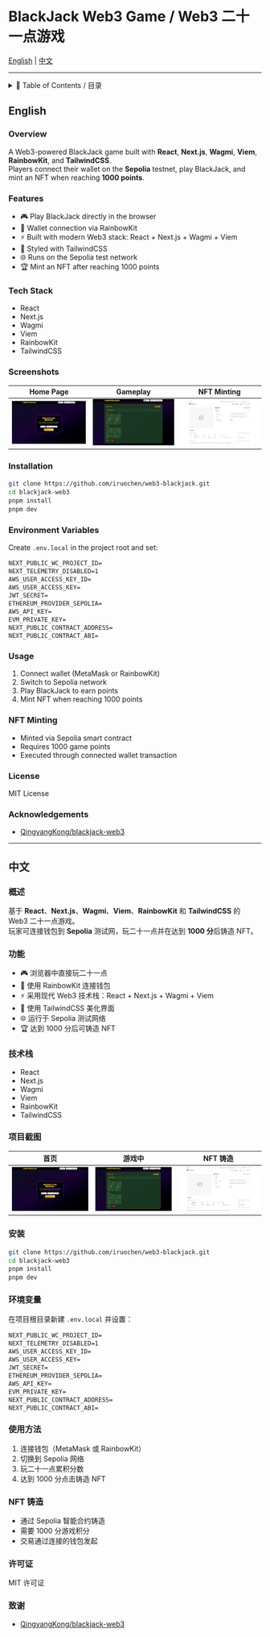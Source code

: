 # BlackJack Web3 Game / Web3 二十一点游戏

[English](#english) | [中文](#中文)

---

<details>
<summary>📜 Table of Contents / 目录</summary>

- [English](#english)
  - [Overview](#overview)
  - [Features](#features)
  - [Tech Stack](#tech-stack)
  - [Screenshots](#screenshots)
  - [Installation](#installation)
  - [Environment Variables](#environment-variables)
  - [Usage](#usage)
  - [NFT Minting](#nft-minting)
  - [License](#license)
  - [Acknowledgements](#acknowledgements)
- [中文](#中文)
  - [概述](#概述)
  - [功能](#功能)
  - [技术栈](#技术栈)
  - [项目截图](#项目截图)
  - [安装](#安装)
  - [环境变量](#环境变量)
  - [使用方法](#使用方法)
  - [NFT 铸造](#nft-铸造)
  - [许可证](#许可证)
  - [致谢](#致谢)

</details>

## English

### Overview
A Web3-powered BlackJack game built with **React**, **Next.js**, **Wagmi**, **Viem**, **RainbowKit**, and **TailwindCSS**.  
Players connect their wallet on the **Sepolia** testnet, play BlackJack, and mint an NFT when reaching **1000 points**.

### Features
- 🎮 Play BlackJack directly in the browser
- 🔗 Wallet connection via RainbowKit
- ⚡ Built with modern Web3 stack: React + Next.js + Wagmi + Viem
- 🎨 Styled with TailwindCSS
- 🌐 Runs on the Sepolia test network
- 🏆 Mint an NFT after reaching 1000 points

### Tech Stack
- React
- Next.js
- Wagmi
- Viem
- RainbowKit
- TailwindCSS

### Screenshots
| Home Page | Gameplay | NFT Minting |
|-----------|----------|-------------|
| <img src="public/screenshots/home.png" width="250"/> | <img src="public/screenshots/gameplay.png" width="250"/> | <img src="public/screenshots/mint.png" width="250"/> |

### Installation
```bash
git clone https://github.com/iruochen/web3-blackjack.git
cd blackjack-web3
pnpm install
pnpm dev
```

### Environment Variables
Create `.env.local` in the project root and set:
```
NEXT_PUBLIC_WC_PROJECT_ID=
NEXT_TELEMETRY_DISABLED=1
AWS_USER_ACCESS_KEY_ID=
AWS_USER_ACCESS_KEY=
JWT_SECRET=
ETHEREUM_PROVIDER_SEPOLIA=
AWS_API_KEY=
EVM_PRIVATE_KEY=
NEXT_PUBLIC_CONTRACT_ADDRESS=
NEXT_PUBLIC_CONTRACT_ABI=
```

### Usage
1. Connect wallet (MetaMask or RainbowKit)
2. Switch to Sepolia network
3. Play BlackJack to earn points
4. Mint NFT when reaching 1000 points

### NFT Minting
- Minted via Sepolia smart contract
- Requires 1000 game points
- Executed through connected wallet transaction

### License
MIT License

### Acknowledgements
- [QingyangKong/blackjack-web3](https://github.com/QingyangKong/blackjack-web3)

---

## 中文

### 概述
基于 **React**、**Next.js**、**Wagmi**、**Viem**、**RainbowKit** 和 **TailwindCSS** 的 Web3 二十一点游戏。  
玩家可连接钱包到 **Sepolia** 测试网，玩二十一点并在达到 **1000 分**后铸造 NFT。

### 功能
- 🎮 浏览器中直接玩二十一点
- 🔗 使用 RainbowKit 连接钱包
- ⚡ 采用现代 Web3 技术栈：React + Next.js + Wagmi + Viem
- 🎨 使用 TailwindCSS 美化界面
- 🌐 运行于 Sepolia 测试网络
- 🏆 达到 1000 分后可铸造 NFT

### 技术栈
- React
- Next.js
- Wagmi
- Viem
- RainbowKit
- TailwindCSS

### 项目截图
| 首页 | 游戏中 | NFT 铸造 |
|------|--------|----------|
| <img src="public/screenshots/home.png" width="250"/> | <img src="public/screenshots/gameplay.png" width="250"/> | <img src="public/screenshots/mint.png" width="250"/> |

### 安装
```bash
git clone https://github.com/iruochen/web3-blackjack.git
cd blackjack-web3
pnpm install
pnpm dev
```

### 环境变量
在项目根目录新建 `.env.local` 并设置：
```
NEXT_PUBLIC_WC_PROJECT_ID=
NEXT_TELEMETRY_DISABLED=1
AWS_USER_ACCESS_KEY_ID=
AWS_USER_ACCESS_KEY=
JWT_SECRET=
ETHEREUM_PROVIDER_SEPOLIA=
AWS_API_KEY=
EVM_PRIVATE_KEY=
NEXT_PUBLIC_CONTRACT_ADDRESS=
NEXT_PUBLIC_CONTRACT_ABI=
```

### 使用方法
1. 连接钱包（MetaMask 或 RainbowKit）
2. 切换到 Sepolia 网络
3. 玩二十一点累积分数
4. 达到 1000 分点击铸造 NFT

### NFT 铸造
- 通过 Sepolia 智能合约铸造
- 需要 1000 分游戏积分
- 交易通过连接的钱包发起

### 许可证
MIT 许可证

### 致谢
- [QingyangKong/blackjack-web3](https://github.com/QingyangKong/blackjack-web3)
